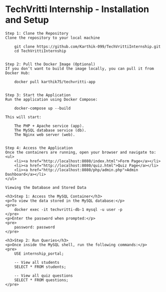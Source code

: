 <!DOCTYPE html>
<html lang="en">
<head>
    <meta charset="UTF-8">
    <meta name="viewport" content="width=device-width, initial-scale=1.0">

</head>
<body>
    <h1>TechVritti Internship - Installation and Setup</h1>
    
    Step 1: Clone the Repository
    Clone the repository to your local machine
    
        git clone https://github.com/Karthik-099/TechVrittiInternship.git
        cd TechVrittiInternship
    
    
    Step 2: Pull the Docker Image (Optional)
    If you don’t want to build the image locally, you can pull it from Docker Hub:
    
        docker pull karthik75/techvritti-app
    
    
    Step 3: Start the Application
    Run the application using Docker Compose:
    
        docker-compose up --build
    
    This will start:
    
        The PHP + Apache service (app).
        The MySQL database service (db).
        The Nginx web server (web).
    
    
    Step 4: Access the Application
    Once the containers are running, open your browser and navigate to:
    <ul>
        <li><a href="http://localhost:8080/index.html">Form Page</a></li>
        <li><a href="http://localhost:8080/quiz.html">Quiz Page</a></li>
        <li><a href="http://localhost:8080/php/admin.php">Admin Dashboard</a></li>
    </ul>
    
    Viewing the Database and Stored Data
    
    <h3>Step 1: Access the MySQL Container</h3>
    <p>To view the data stored in the MySQL database:</p>
    <pre>
        docker exec -it techvritti-db-1 mysql -u user -p
    </pre>
    <p>Enter the password when prompted:</p>
    <pre>
        password: password
    </pre>
    
    <h3>Step 2: Run Queries</h3>
    <p>Once inside the MySQL shell, run the following commands:</p>
    <pre>
        USE internship_portal;

        -- View all students
        SELECT * FROM students;

        -- View all quiz questions
        SELECT * FROM questions;
    </pre>
</body>
</html>
